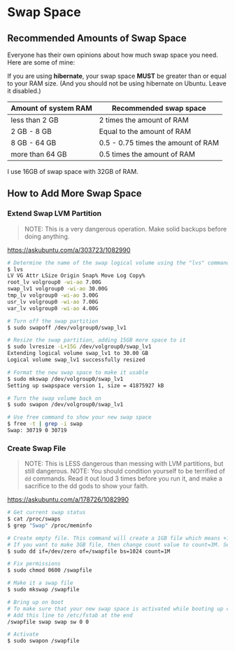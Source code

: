 # Swap Space

## Recommended Amounts of Swap Space

Everyone has their own opinions about how much swap space you need. Here are some of mine:

If you are using **hibernate**, your swap space **MUST** be greater than or equal to your RAM size. (And you should not be using hibernate on Ubuntu. Leave it disabled.)

| Amount of system RAM  | Recommended swap space              |
| ---                   | ---                                 |
| less than 2 GB        | 2 times the amount of RAM           |
| 2 GB - 8 GB           | Equal to the amount of RAM          |
| 8 GB - 64 GB          | 0.5 - 0.75 times the amount of RAM  |
| more than 64 GB       | 0.5 times the amount of RAM         |

I use 16GB of swap space with 32GB of RAM.

## How to Add More Swap Space

### Extend Swap LVM Partition

> NOTE: This is a very dangerous operation. Make solid backups before doing anything.

https://askubuntu.com/a/303723/1082990

```bash
# Determine the name of the swap logical volume using the "lvs" command
$ lvs
LV VG Attr LSize Origin Snap% Move Log Copy%
root_lv volgroup0 -wi-ao 7.00G
swap_lv1 volgroup0 -wi-ao 30.00G
tmp_lv volgroup0 -wi-ao 3.00G
usr_lv volgroup0 -wi-ao 7.00G
var_lv volgroup0 -wi-ao 4.00G

# Turn off the swap partition
$ sudo swapoff /dev/volgroup0/swap_lv1

# Resize the swap partition, adding 15GB more space to it
$ sudo lvresize -L+15G /dev/volgroup0/swap_lv1
Extending logical volume swap_lv1 to 30.00 GB
Logical volume swap_lv1 successfully resized

# Format the new swap space to make it usable
$ sudo mkswap /dev/volgroup0/swap_lv1
Setting up swapspace version 1, size = 41875927 kB

# Turn the swap volume back on
$ sudo swapon /dev/volgroup0/swap_lv1

# Use free command to show your new swap space
$ free -t | grep -i swap
Swap: 30719 0 30719
```

### Create Swap File

> NOTE: This is LESS dangerous than messing with LVM partitions, but still dangerous.
> NOTE: You should condition yourself to be terrified of `dd` commands. Read it out loud 3 times before you run it, and make a sacrifice to the dd gods to show your faith.

https://askubuntu.com/a/178726/1082990

```bash
# Get current swap status
$ cat /proc/swaps
$ grep "Swap" /proc/meminfo

# Create empty file. This command will create a 1GB file which means +1GB swap space for your system
# If you want to make 3GB file, then change count value to count=3M. See man dd for more information.
$ sudo dd if=/dev/zero of=/swapfile bs=1024 count=1M

# Fix permissions
$ sudo chmod 0600 /swapfile

# Make it a swap file
$ sudo mkswap /swapfile

# Bring up on boot
# To make sure that your new swap space is activated while booting up computer you should add it to filesystem configuration file (/etc/fstab). Add it to end of file, this is recommended because other filesystems (at least one that contains swap file) must be mounted in read-write mode before we can access any files.
# Add this line to /etc/fstab at the end
/swapfile swap swap sw 0 0

# Activate
$ sudo swapon /swapfile
```
